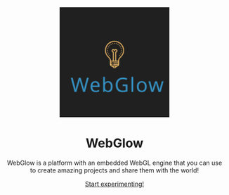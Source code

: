<div align="center">
<img src="./logo.svg" width="250"  />

# WebGlow

WebGlow is a platform with an embedded WebGL engine that you can use to create amazing projects and share them with the world!

[Start experimenting!](http://www.webglow.xyz)

</div>
